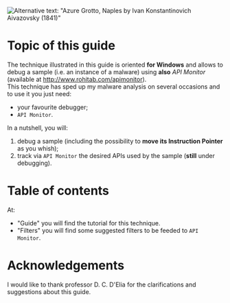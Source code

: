 ![Alternative text: "Azure Grotto, Naples by Ivan Konstantinovich Aivazovsky (1841)"](https://upload.wikimedia.org/wikipedia/commons/thumb/c/c7/%D0%9B%D0%B0%D0%B7%D0%BE%D1%80%D0%B5%D0%B2%D1%8B%D0%B9_%D0%B3%D1%80%D0%BE%D1%82._%D0%9D%D0%B5%D0%B0%D0%BF%D0%BE%D0%BB%D1%8C.jpg/640px-%D0%9B%D0%B0%D0%B7%D0%BE%D1%80%D0%B5%D0%B2%D1%8B%D0%B9_%D0%B3%D1%80%D0%BE%D1%82._%D0%9D%D0%B5%D0%B0%D0%BF%D0%BE%D0%BB%D1%8C.jpg "Azure Grotto, Naples by Ivan Konstantinovich Aivazovsky (1841)")

# Topic of this guide
The technique illustrated in this guide is oriented **for Windows** and allows to debug a sample (i.e. an instance of a malware) using **also** _API Monitor_ (available at <http://www.rohitab.com/apimonitor>).  
This technique has sped up my malware analysis on several occasions and to use it you just need:
- your favourite debugger;
- `API Monitor`.

In a nutshell, you will:
1. debug a sample (including the possibility to **move its Instruction Pointer** as you whish);
2. track via `API Monitor` the desired APIs used by the sample (**still** under debugging).

# Table of contents
At:
- "Guide" you will find the tutorial for this technique.
- "Filters" you will find some suggested filters to be feeded to `API Monitor`.

# Acknowledgements
I would like to thank professor D. C. D'Elia for the clarifications and suggestions about this guide.
